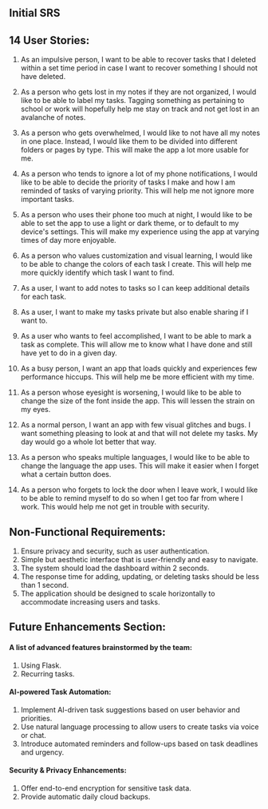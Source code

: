 ## Initial SRS

## 14 User Stories:

1. As an impulsive person, I want to be able to recover tasks that I deleted within a set time period in case I want to recover something I should not have deleted.

2. As a person who gets lost in my notes if they are not organized, I would like to be able to label my tasks. Tagging something as pertaining to school or work will hopefully help me stay on track and not get lost in an avalanche of notes.

3. As a person who gets overwhelmed, I would like to not have all my notes in one place. Instead, I would like them to be divided into different folders or pages by type. This will make the app a lot more usable for me.

4. As a person who tends to ignore a lot of my phone notifications, I would like to be able to decide the priority of tasks I make and how I am reminded of tasks of varying priority. This will help me not ignore more important tasks.

5. As a person who uses their phone too much at night, I would like to be able to set the app to use a light or dark theme, or to default to my device's settings. This will make my experience using the app at varying times of day more enjoyable.

6. As a person who values customization and visual learning, I would like to be able to change the colors of each task I create. This will help me more quickly identify which task I want to find.

7. As a user, I want to add notes to tasks so I can keep additional details for each task.

8. As a user, I want to make my tasks private but also enable sharing if I want to.

9. As a user who wants to feel accomplished, I want to be able to mark a task as complete. This will allow me to know what I have done and still have yet to do in a given day.

10. As a busy person, I want an app that loads quickly and experiences few performance hiccups. This will help me be more efficient with my time.

11. As a person whose eyesight is worsening, I would like to be able to change the size of the font inside the app. This will lessen the strain on my eyes.

12. As a normal person, I want an app with few visual glitches and bugs. I want something pleasing to look at and that will not delete my tasks. My day would go a whole lot better that way.

13. As a person who speaks multiple languages, I would like to be able to change the language the app uses. This will make it easier when I forget what a certain button does.

14. As a person who forgets to lock the door when I leave work, I would like to be able to remind myself to do so when I get too far from where I work. This would help me not get in trouble with security.

## Non-Functional Requirements:

1. Ensure privacy and security, such as user authentication.
2. Simple but aesthetic interface that is user-friendly and easy to navigate.
3. The system should load the dashboard within 2 seconds.
4. The response time for adding, updating, or deleting tasks should be less than 1 second.
5. The application should be designed to scale horizontally to accommodate increasing users and tasks.

## Future Enhancements Section:

#### A list of advanced features brainstormed by the team:

1. Using Flask.
2. Recurring tasks.

#### AI-powered Task Automation:

1. Implement AI-driven task suggestions based on user behavior and priorities.
2. Use natural language processing to allow users to create tasks via voice or chat.
3. Introduce automated reminders and follow-ups based on task deadlines and urgency.

#### Security & Privacy Enhancements:

1. Offer end-to-end encryption for sensitive task data.
2. Provide automatic daily cloud backups.
